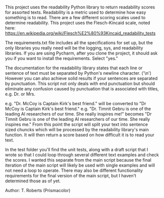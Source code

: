This project uses the readability Python library to return readability scores for assorted texts. Readability is a
metric used to determine how easy something is to read. There are a few different scoring scales used to determine
readability. This project uses the Flesch-Kincaid scale, noted here: https://en.wikipedia.org/wiki/Flesch%E2%80%93Kincaid_readability_tests

The requirements.txt file includes all the specifications for set up, but the only libraries you really need will be
the logging, sys, and readability libraries. If you are using Pycharm, after you clone the project, it should ask you if 
you want to install the requirements. Select "yes."
 
The documentation for the readability library states that each line or sentence of text must be separated by Python's 
newline character. ('\n') However you can also achieve solid results if your sentences are separated by punctuation. 
This script not only deals with end punctuation but should eliminate any confusion caused by punctuation that is associated 
with titles, e.g. Dr. or Mrs. 

e.g. "Dr. McCoy is Captain Kirk's best friend." will be converted to "Dr McCoy is Captain Kirk's best friend."
e.g. "Dr. Timnit Gebru is one of the leading AI researchers of our time. She really inspires me!" becomes
 "Dr Timnit Gebru is one of the leading AI researchers of our time. She really inspires me."
 From this point the script will split your text into sentence sized chuncks which will be processed by the readability 
 library's main function. It will then return a score based on how difficult it is to read your text.

In the test folder you'll find the unit tests, along with a draft script that I wrote so that I could loop through 
several different text examples and check the scores. I wanted this separate from the main script because the final
iteration of the main script will likely be used with single examples and will not need a loop to operate. There may
also be different functionality requirements for the final version of the main script, but I haven't determined those
as of yet. 
 
Author: T. Roberts (Prismacolor)
